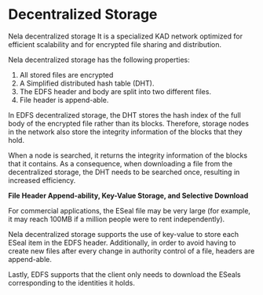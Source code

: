 # Decentralized Storage

Nela decentralized storage It is a specialized KAD network optimized for efficient scalability and for encrypted file sharing and distribution.

Nela decentralized storage has the following properties:

1. All stored files are encrypted
2. A Simplified distributed hash table (DHT).
3. The EDFS header and body are split into two different files.
4. File header is append-able.

In EDFS decentralized storage, the DHT stores the hash index of the full body of the encrypted file rather than its blocks. Therefore, storage nodes in the network also store the integrity information of the blocks that they hold.&#x20;

When a node is searched, it returns the integrity information of the blocks that it contains. As a consequence, when downloading a file from the decentralized storage, the DHT needs to be searched once, resulting in increased efficiency.&#x20;

**File Header Append-ability, Key-Value Storage, and Selective Download**

For commercial applications, the ESeal file may be very large (for example, it may reach 100MB if a million people were to rent independently).&#x20;

Nela decentralized storage supports the use of key-value to store each ESeal item in the EDFS header. Additionally, in order to avoid having to create new files after every change in authority control of a file, headers are append-able.&#x20;

Lastly, EDFS supports that the client only needs to download the ESeals corresponding to the identities it holds.
